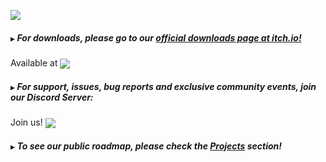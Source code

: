 ![](https://i.ibb.co/jvPHmX1/rect1660.png)
##### `▶`  For **downloads**, please go to our [official downloads page at itch.io!](https://komodroid.itch.io/diskeo)

Available at   [<img valign="middle" src="https://img.shields.io/badge/Itch.io-v0.1.0-FA5C5C?style=for-the-badge&logo=itch.io">](https://komodroid.itch.io/diskeo)



##### `▶`   For support, issues, bug reports and exclusive community events, join our Discord Server:

Join us!  [<img valign="middle" src="https://img.shields.io/badge/Discord-Online:%20247-5865F2?style=for-the-badge&logo=discord">](https://komodroid.itch.io/diskeo)


##### `▶`   To see our public roadmap, please check the [Projects](https://github.com/Komodroid-Games/Diskeo/projects) section! 
